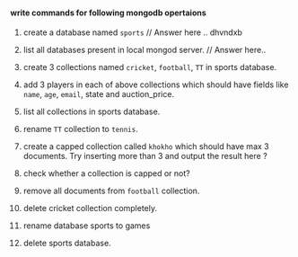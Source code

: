 #### write commands for following mongodb opertaions

1. create a database named `sports`
// Answer here ..
dhvndxb

2. list all databases present in local mongod server.
// Answer here..

3. create 3 collections named `cricket`, `football`, `TT` in sports database.

4. add 3 players in each of above collections which should have fields like `name`, `age`, `email`, state and auction_price.

5. list all collections in sports database.

6. rename `TT` collection to `tennis`.

7. create a capped collection called `khokho` which should have max 3 documents.
  Try inserting more than 3 and output the result here ?

8. check whether a collection is capped or not?

9. remove all documents from `football` collection.

10. delete cricket collection completely.

11. rename database sports to games

12. delete sports database. 
